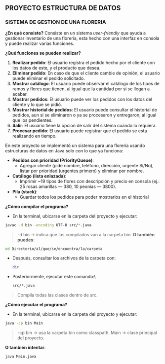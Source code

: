 ## PROYECTO ESTRUCTURA DE DATOS

### SISTEMA DE GESTION DE UNA FLORERIA

__¿En qué consiste?__
Consiste en un sistema *user-friendly* que ayuda a gestionar inventario de una floreria, esta hecho con una interfaz en consola y puede realizar varias funciones.

__¿Qué funciones se pueden realizar?__
1. **Realizar pedido**: El usuario registra el pedido hecho por el cliente con los datos de este, y el producto que desea.
2. **Eliminar pedido**: En caso de que el cliente cambie de opinión, el usuario puede eliminar el pedido solicitado.
3. **Mostrar catálogo**: El usuario puede observar el catálogo de los tipos de ramos y flores que tienen, al igual que la cantidad por si se llegan a acabar.
4. **Mostrar pedidos**: El usuario puede ver los pedidos con los datos del cliente y lo que se pidió.
5. **Mostrar historial de pedidos**: El usuario puede consultar el historial de pedidos, aun si se eliminaron o ya se procesaron y entregaron, al igual que los pendientes.
6. **Salir**: El usuario tiene la opcion de salir del sistema cuando lo requiera.
7. **Procesar pedido**: El usuario puede registrar que el pedido se esta realizando en tiempo.


En este proyecto se implementó un sistema para una florería usando estructuras de datos en Java solo con lo que ya funciona:

* **Pedidos con prioridad (PriorityQueue)**:
    * Agregar cliente (pide nombre, teléfono, dirección, urgente Sí/No), listar por prioridad (urgentes primero) y eliminar por nombre.
* **Catálogo (lista enlazada)**:
    * Imprimir ~19 tipos de flores con descripción y precio en consola (ej.: 25 rosas amarillas — 380, 10 peonias — 3800).
* **Pila (stack)**:
   * Guardar todos los pedidos para poder mostrarlos en el historial
 

__¿Cómo compilar el programa?__

* En la terminal, ubicarse en la carpeta del proyecto y ejecutar:
 ``` bash
javac -d bin -encoding UTF-8 src/*.java
 ``` 
> -d bin → indica que los compilados van a la carpeta bin.
__O también puedes__:
 ``` bash
 cd Directorio/al/que/se/encuentra/la/carpeta
 ```

* Después, consultar los archivos de la carpeta con:
   ``` bash
   dir
    ```
* Posteriormente, ejecutar este comando:\
   ``` bash
  src/*.java
     ```  
> Compila todas las clases dentro de src.

__¿Cómo ejecutar el programa?__

* En la terminal, ubicarse en la carpeta del proyecto y ejecutar:
 ``` bash
java -cp bin Main
 ```
> -cp bin → usa la carpeta bin como classpath.
> Main → clase principal del proyecto.

__O también intentar__:
 ``` bash
java Main.java
 ```
